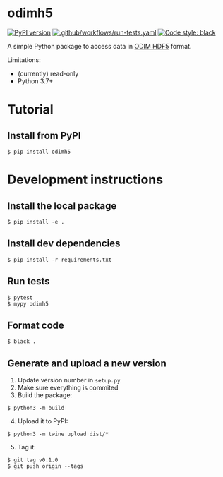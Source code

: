 # odimh5

[![PyPI version](https://badge.fury.io/py/odimh5.svg)](https://badge.fury.io/py/odimh5)
[![.github/workflows/run-tests.yaml](https://github.com/enram/odimh5/actions/workflows/run-tests.yaml/badge.svg)](https://github.com/enram/odimh5/actions/workflows/run-tests.yaml)
[![Code style: black](https://img.shields.io/badge/code%20style-black-000000.svg)](https://github.com/psf/black)

A simple Python package to access data in [ODIM HDF5](https://www.eumetnet.eu/wp-content/uploads/2019/01/ODIM_H5_v23.pdf) format.

Limitations:

- (currently) read-only
- Python 3.7+

# Tutorial

## Install from PyPI

    $ pip install odimh5

# Development instructions

## Install the local package

    $ pip install -e .

## Install dev dependencies

    $ pip install -r requirements.txt

## Run tests

    $ pytest
    $ mypy odimh5

## Format code

    $ black .

## Generate and upload a new version

1) Update version number in `setup.py`
2) Make sure everything is commited 
3) Build the package:

```
$ python3 -m build
```

4) Upload it to PyPI:

```
$ python3 -m twine upload dist/*
```

5) Tag it:
   
```
$ git tag v0.1.0
$ git push origin --tags
```
    



